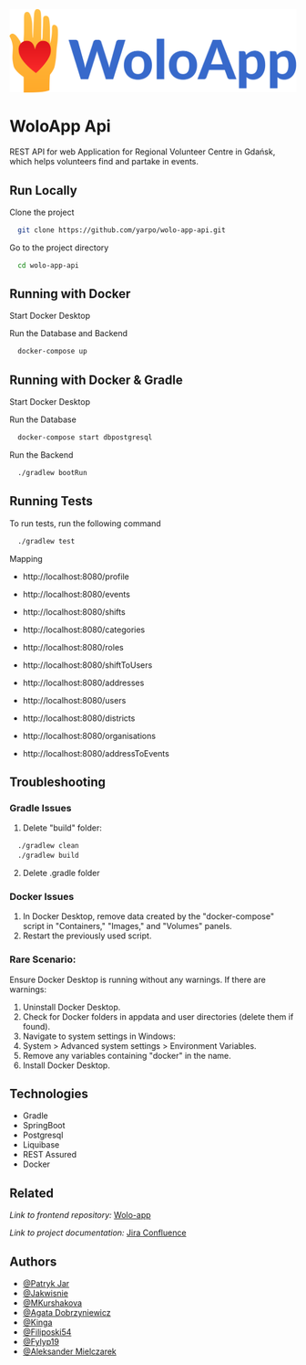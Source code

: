 ![Logo](https://raw.githubusercontent.com/yarpo/wolo-app/e4cf379186c21a687389fc9755146fadbbef095c/src/images/logo.svg)

# WoloApp Api

REST API for web Application for Regional Volunteer Centre in Gdańsk, which helps volunteers find and partake in events.

## Run Locally

Clone the project

```bash
  git clone https://github.com/yarpo/wolo-app-api.git
```

Go to the project directory

```bash
  cd wolo-app-api
```

## Running with Docker

Start Docker Desktop

Run the Database and Backend

```bash
  docker-compose up
```

## Running with Docker & Gradle

Start Docker Desktop

Run the Database

```bash
  docker-compose start dbpostgresql
```

Run the Backend

```bash
  ./gradlew bootRun
```

## Running Tests

To run tests, run the following command

```bash
  ./gradlew test
```

Mapping

- http://localhost:8080/profile

- http://localhost:8080/events

- http://localhost:8080/shifts

- http://localhost:8080/categories

- http://localhost:8080/roles

- http://localhost:8080/shiftToUsers

- http://localhost:8080/addresses

- http://localhost:8080/users

- http://localhost:8080/districts

- http://localhost:8080/organisations

- http://localhost:8080/addressToEvents

## Troubleshooting

### Gradle Issues

1. Delete "build" folder:

```bash
  ./gradlew clean
  ./gradlew build
```

2. Delete .gradle folder

### Docker Issues

1. In Docker Desktop, remove data created by the "docker-compose" script in "Containers," "Images," and "Volumes" panels.
2. Restart the previously used script.

### Rare Scenario:

Ensure Docker Desktop is running without any warnings. If there are warnings:
1. Uninstall Docker Desktop.
2. Check for Docker folders in appdata and user directories (delete them if found).
3. Navigate to system settings in Windows:
4. System > Advanced system settings > Environment Variables.
5. Remove any variables containing "docker" in the name.
6. Install Docker Desktop.

## Technologies

- Gradle
- SpringBoot
- Postgresql
- Liquibase
- REST Assured
- Docker


## Related

 _Link to frontend repository:_
[Wolo-app](https://github.com/yarpo/wolo-app.git)

_Link to project documentation:_
[Jira Confluence](https://woloapp.atlassian.net/wiki/spaces/W/overview?homepageId=13795391)


## Authors

- [@Patryk Jar](https://github.com/yarpo)
- [@Jakwisnie](https://github.com/Jakwisnie)
- [@MKurshakova](https://github.com/MKurshakova)
- [@Agata Dobrzyniewicz](https://github.com/ayakiriya)
- [@Kinga](https://github.com/KinWaj)
- [@Filiposki54](https://github.com/Filiposki54)
- [@Fylyp19](https://github.com/Fylyp19)
- [@Aleksander Mielczarek](https://github.com/15465)
  
